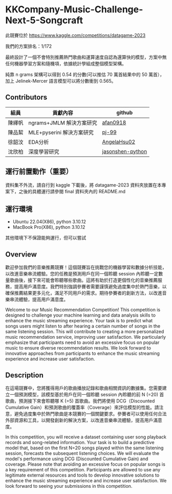 # KKCompany-Music-Challenge-Next-5-Songcraft

此競賽位於 https://www.kaggle.com/competitions/datagame-2023

我們的方案排名：1/172

最終設計了一個不會特別推薦熱門歌曲和運算速度自認為還算快的模型，方案中無任何機器學習方案和隨機項，依據統計學組成整個模型架構。

純靠 n grams 架構可以得到 0.54 的分數(可以推估 70 萬首結果中的 50 萬首），加上 Jelinek-Mercer 語言模型可以將分數衝到 0.565。

## Contributors

|組員|貢獻內容|github|
|-|-|-|
|陳繹帆| ngrams+JMLM 解決方案研究 | [afan0918](https://github.com/afan0918) |
|陳品絜| MLE+pyserini 解決方案研究 | [pj-99](https://github.com/pj-99)|
|徐韶汶| EDA分析 | [AngelaHsu02](https://github.com/AngelaHsu02) |
|沈欣柏| 深度學習研究 | [jasonshen-python](https://github.com/jasonshen-python) |

## 運行前置動作（重要）

資料集不外流，請自行到 kaggle 下載後，將 datagame-2023 資料夾放置在本專案下，之後的具體運行請參閱 final 資料夾內的 README.md

## 運行環境

* Ubuntu 22.04(X86), python 3.10.12
* MacBook Pro(X86), python 3.10.12

其他環境下不保證能夠運行，但可以嘗試

## Overview
歡迎參加我們的音樂推薦競賽！這個競賽旨在挑戰您的機器學習和數據分析技能，以改進音樂串流體驗。您的任務是預測用戶在同一個聆聽 session 內聆聽一定數量歌曲後，接下來可能會聆聽哪些歌曲。這將有助於打造更個性化的音樂推薦服務，提高用戶滿意度。我們特別強調參賽者需要謹慎避免過度集中於熱門音樂，以確保推薦結果更多元化，滿足不同用戶的需求。期待參賽者的創新方法，以改進音樂串流體驗，提高用戶滿意度。

Welcome to our Music Recommendation Competition! This competition is designed to challenge your machine learning and data analysis skills to enhance the music streaming experience. Your task is to predict what songs users might listen to after hearing a certain number of songs in the same listening session. This will contribute to creating a more personalized music recommendation service, improving user satisfaction. We particularly emphasize that participants need to avoid an excessive focus on popular music to ensure diverse recommendation results. We look forward to innovative approaches from participants to enhance the music streaming experience and increase user satisfaction.

## Description
在這場競賽中，您將獲得用戶的歌曲播放記錄和歌曲相關資訊的數據集。您需要建立一個預測模型，該模型基於用戶在同一個聆聽 session 內聆聽的前 N (=20) 首歌曲，預測接下來會聆聽哪 K (=5) 首歌曲。我們將使用 DCG（Discounted Cumulative Gain）和預測歌曲的覆蓋率（Coverage）來評估模型的性能。請注意，避免過度集中於熱門歌曲是本競賽的一個關鍵要求。參賽者可以使用任何合法外部資源和工具，以開發創新的解決方案，以改進音樂串流體驗，提高用戶滿意度。

In this competition, you will receive a dataset containing user song playback records and song-related information. Your task is to build a predictive model that, based on the first N=20 songs played within the same listening session, forecasts the subsequent listening choices. We will evaluate the model's performance using DCG (Discounted Cumulative Gain) and coverage. Please note that avoiding an excessive focus on popular songs is a key requirement of this competition. Participants are allowed to use any legitimate external resources and tools to develop innovative solutions to enhance the music streaming experience and increase user satisfaction. We look forward to seeing your submissions in this competition.

